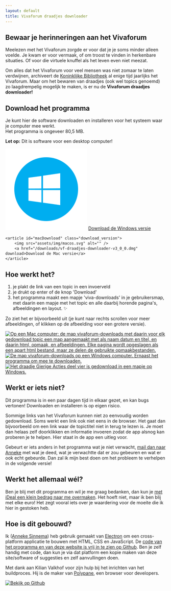 ```yaml
---
layout: default
title: Vivaforum draadjes downloader
---
```

## Bewaar je herinneringen aan het Vivaforum

Meelezen met het Vivaforum zorgde er voor dat je je soms minder alleen voelde. Je kwam er voor vermaak, of om troost te vinden in herkenbare situaties. Of voor die virtuele knuffel als het leven even niet meezat.

Om alles dat het Vivaforum voor veel mensen was niet zomaar te laten verdwijnen, archiveert de [Koninklijke Bibliotheek](https://www.registerwebarchieven.nl/register/30611) al enige tijd jaarlijks het Vivaforum. Maar om het bewaren van draadjes (ook wel topics genoemd) zo laagdrempelig mogelijk te maken, is er nu de **Vivaforum draadjes downloader!**
 

<section class="download" markdown="1">

## Download het programma

Je kunt hier de software downloaden en installeren voor het systeem waar je computer mee werkt.<br />
Het programma is ongeveer 80,5 MB.

<div id="desktopWarning">
    <strong>Let op:</strong> Dit is software voor een desktop computer! 
</div>

<strong id="systemUsed"></strong>

<div class="download_boxes">
    <article id="windowsDownload" class="download_version">
        <img src="assets/img/windows.svg" alt="" />
        <a href="/downloads/vivaforum-draadjes-downloader-3-0-0.exe" download>Download de Windows versie</a>
    </article> 

    <article id="macDownload" class="download_version">
        <img src="assets/img/macos.svg" alt="" />
        <a href="/downloads/vf-draadjes-downloader-v3_0_0.dmg" download>Download de Mac versie</a>
    </article>
</div>
</section>

<section id="ifWindows" hidden>
    <h2>Installeer je dit op Windows?</h2>
</section>

<section id="ifMac" hidden>
    <h2>Installeer je dit op een Mac?</h2>
    <p>macOS staat standaard zo ingesteld, dat je alleen programma's uit de Mac App Store kunt installeren. Heb je software gedownload van de website van de ontwikkelaar, dan zul je hiervoor een extra stap moeten nemen.</p>
    <p><a href="https://www.iculture.nl/tips/mac-apps-installeren-buiten-mac-app-store-om/" target="_blank" rel="noreferrer noopener">Dit artikel van iCulture (opent in een nieuw scherm) legt uit hoe je de app kunt installeren.</a></p>
</section>

<section markdown="1">

## Hoe werkt het?

1. je plakt de link van een topic in een invoerveld
2. je drukt op enter of de knop 'Download'
3. het programma maakt een mapje 'viva-downloads' in je gebruikersmap, met daarin een mapje met het topic en alle daarbij horende pagina's, afbeeldingen en layout. ✨

Zo ziet het er bijvoorbeeld uit (je kunt naar rechts scrollen voor meer afbeeldingen, of klikken op de afbeelding voor een grotere versie).

<div class="gallery">
    <a href="/assets/img/example-downloadfolder.png" target="_blank"><img src="/assets/img/example-downloadfolder.png" alt="Op een Mac computer: de map vivaforum-downloads met daarin voor elk gedownload topic een map aangemaakt met als naam datum en titel, en daarin html, opmaak, en afbeeldingen. Elke pagina wordt opgeslagen als een apart html bestand, maar ze delen de gebruikte opmaakbestanden." width="600"></a>
    <a href="/assets/img/windows-downloading.PNG" target="_blank"><img src="/assets/img/windows-downloading.PNG" alt="De map vivaforum-downloads op een Windows computer. Ernaast het programma om mee te downloaden." width="600"></a>
    <a href="/assets/img/example-downloadfolder-windows.PNG" target="_blank"><img src="/assets/img/example-downloadfolder-windows.PNG" alt="Het draadje Gierige Acties deel vier is gedownload in een mapje op Windows." width="600"></a>
</div>

</section>

<section markdown="1">

## Werkt er iets niet?

Dit programma is in een paar dagen tijd in elkaar gezet, en kan bugs vertonen! Downloaden en installeren is op eigen risico.

Sommige links van het Vivaforum kunnen niet zo eenvoudig worden gedownload. Soms werkt een link ook niet eens in de browser. Het gaat dan bijvoorbeeld om een link waar de topictitel niet in terug te lezen is. Je moet dan helaas zelf doorklikken en informatie invoeren zodat de app alsnog kan proberen je te helpen. Hier staat in de app een uitleg voor.

Gebeurt er iets anders in het programma wat je niet verwacht, <a href="mailto:mail@annekesinnema.nl?subject=Vivaforum draadjes downloader">mail dan naar Anneke</a> met wat je deed, wat je verwachtte dat er zou gebeuren en wat er ook echt gebeurde. Dan zal ik mijn best doen om het probleem te verhelpen in de volgende versie!

</section>
<section markdown="1">

## Werkt het allemaal wél?

Ben je blij met dit programma en wil je me graag bedanken, dan kun je [met iDeal een klein bedrag naar me overmaken](https://paymentlink.mollie.com/payment/fh0PDA6ul9P7QcnASwBDM/). Het hoeft niet, maar ik ben blij met elke euro! Het zegt vooral iets over je waardering voor de moeite die ik hier in gestoken heb. 

</section>

<section markdown="1">

## Hoe is dit gebouwd?

Ik ([Anneke Sinnema](https://www.linkedin.com/in/annekesinnema/)) heb gebruik gemaakt van [Electron](https://www.electronjs.org/) om een cross-platform applicatie te bouwen met HTML, CSS en JavaScript. De [code van het programma en van deze website is vrij in te zien op Github](https://github.com/anneke/vivaforum-draadjes-downloader). Ben je zelf handig met code, dan kun je via dat platform een kopie maken van deze site/software of suggesties en zelf aanvullingen doen.

Met dank aan Kilian Valkhof voor zijn hulp bij het inrichten van het buildproces. Hij is de maker van [Polypane](https://polypane.app/), een browser voor developers.

<a href="https://github.com/anneke/vivaforum-draadjes-downloader" target="_blank" rel="noreferrer nofollow">
<img src="/assets/img/github.png" width="37" height="37" alt="Bekijk op Github" /></a>

</section>
